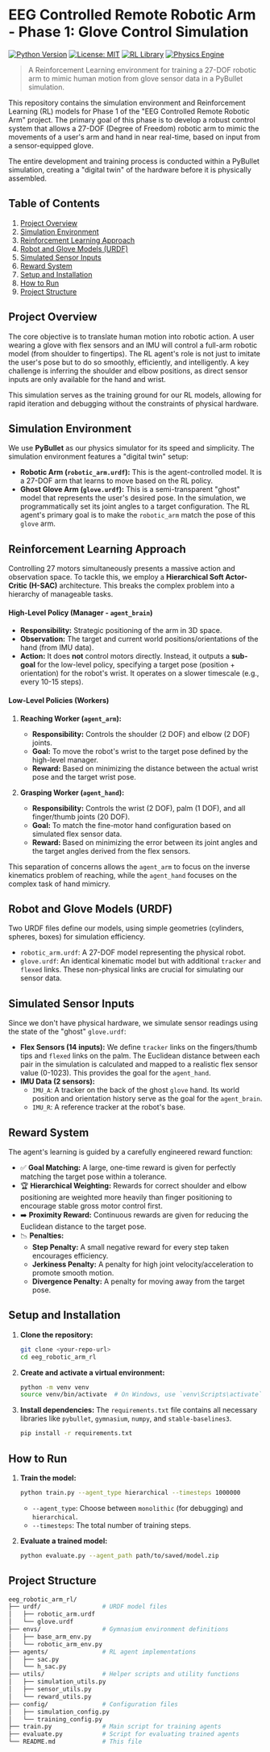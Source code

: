 # EEG Controlled Remote Robotic Arm - Phase 1: Glove Control Simulation

[![Python Version](https://img.shields.io/badge/python-3.9%2B-blue.svg)](https://www.python.org/downloads/)
[![License: MIT](https://img.shields.io/badge/License-MIT-yellow.svg)](https://opensource.org/licenses/MIT)
[![RL Library](https://img.shields.io/badge/RL%20Library-Stable%20Baselines3-red.svg)](https://github.com/DLR-RM/stable-baselines3)
[![Physics Engine](https://img.shields.io/badge/Physics-PyBullet-green.svg)](https://pybullet.org/)

> A Reinforcement Learning environment for training a 27-DOF robotic arm to mimic human motion from glove sensor data in a PyBullet simulation.

This repository contains the simulation environment and Reinforcement Learning (RL) models for Phase 1 of the "EEG Controlled Remote Robotic Arm" project. The primary goal of this phase is to develop a robust control system that allows a 27-DOF (Degree of Freedom) robotic arm to mimic the movements of a user's arm and hand in near real-time, based on input from a sensor-equipped glove.

The entire development and training process is conducted within a PyBullet simulation, creating a "digital twin" of the hardware before it is physically assembled.

## Table of Contents
1.  [Project Overview](#project-overview)
2.  [Simulation Environment](#simulation-environment)
3.  [Reinforcement Learning Approach](#reinforcement-learning-approach)
4.  [Robot and Glove Models (URDF)](#robot-and-glove-models-urdf)
5.  [Simulated Sensor Inputs](#simulated-sensor-inputs)
6.  [Reward System](#reward-system)
7.  [Setup and Installation](#setup-and-installation)
8.  [How to Run](#how-to-run)
9.  [Project Structure](#project-structure)

## Project Overview

The core objective is to translate human motion into robotic action. A user wearing a glove with flex sensors and an IMU will control a full-arm robotic model (from shoulder to fingertips). The RL agent's role is not just to imitate the user's pose but to do so smoothly, efficiently, and intelligently. A key challenge is inferring the shoulder and elbow positions, as direct sensor inputs are only available for the hand and wrist.

This simulation serves as the training ground for our RL models, allowing for rapid iteration and debugging without the constraints of physical hardware.

## Simulation Environment

We use **PyBullet** as our physics simulator for its speed and simplicity. The simulation environment features a "digital twin" setup:

*   **Robotic Arm (`robotic_arm.urdf`):** This is the agent-controlled model. It is a 27-DOF arm that learns to move based on the RL policy.
*   **Ghost Glove Arm (`glove.urdf`):** This is a semi-transparent "ghost" model that represents the user's desired pose. In the simulation, we programmatically set its joint angles to a target configuration. The RL agent's primary goal is to make the `robotic_arm` match the pose of this `glove` arm.

## Reinforcement Learning Approach

Controlling 27 motors simultaneously presents a massive action and observation space. To tackle this, we employ a **Hierarchical Soft Actor-Critic (H-SAC)** architecture. This breaks the complex problem into a hierarchy of manageable tasks.

#### High-Level Policy (Manager - `agent_brain`)
*   **Responsibility:** Strategic positioning of the arm in 3D space.
*   **Observation:** The target and current world positions/orientations of the hand (from IMU data).
*   **Action:** It does **not** control motors directly. Instead, it outputs a **sub-goal** for the low-level policy, specifying a target pose (position + orientation) for the robot's wrist. It operates on a slower timescale (e.g., every 10-15 steps).

#### Low-Level Policies (Workers)
1.  **Reaching Worker (`agent_arm`):**
    *   **Responsibility:** Controls the shoulder (2 DOF) and elbow (2 DOF) joints.
    *   **Goal:** To move the robot's wrist to the target pose defined by the high-level manager.
    *   **Reward:** Based on minimizing the distance between the actual wrist pose and the target wrist pose.

2.  **Grasping Worker (`agent_hand`):**
    *   **Responsibility:** Controls the wrist (2 DOF), palm (1 DOF), and all finger/thumb joints (20 DOF).
    *   **Goal:** To match the fine-motor hand configuration based on simulated flex sensor data.
    *   **Reward:** Based on minimizing the error between its joint angles and the target angles derived from the flex sensors.

This separation of concerns allows the `agent_arm` to focus on the inverse kinematics problem of reaching, while the `agent_hand` focuses on the complex task of hand mimicry.

## Robot and Glove Models (URDF)

Two URDF files define our models, using simple geometries (cylinders, spheres, boxes) for simulation efficiency.

*   `robotic_arm.urdf`: A 27-DOF model representing the physical robot.
*   `glove.urdf`: An identical kinematic model but with additional `tracker` and `flexed` links. These non-physical links are crucial for simulating our sensor data.

## Simulated Sensor Inputs

Since we don't have physical hardware, we simulate sensor readings using the state of the "ghost" `glove.urdf`:

*   **Flex Sensors (14 inputs):** We define `tracker` links on the fingers/thumb tips and `flexed` links on the palm. The Euclidean distance between each pair in the simulation is calculated and mapped to a realistic flex sensor value (0-1023). This provides the goal for the `agent_hand`.
*   **IMU Data (2 sensors):**
    *   `IMU_A`: A tracker on the back of the ghost `glove` hand. Its world position and orientation history serve as the goal for the `agent_brain`.
    *   `IMU_R`: A reference tracker at the robot's base.

## Reward System

The agent's learning is guided by a carefully engineered reward function:
*   ✅ **Goal Matching:** A large, one-time reward is given for perfectly matching the target pose within a tolerance.
*   🏆 **Hierarchical Weighting:** Rewards for correct shoulder and elbow positioning are weighted more heavily than finger positioning to encourage stable gross motor control first.
*   ➡️ **Proximity Reward:** Continuous rewards are given for reducing the Euclidean distance to the target pose.
*   📉 **Penalties:**
    *   **Step Penalty:** A small negative reward for every step taken encourages efficiency.
    *   **Jerkiness Penalty:** A penalty for high joint velocity/acceleration to promote smooth motion.
    *   **Divergence Penalty:** A penalty for moving away from the target pose.

## Setup and Installation

1.  **Clone the repository:**
    ```bash
    git clone <your-repo-url>
    cd eeg_robotic_arm_rl
    ```
2.  **Create and activate a virtual environment:**
    ```bash
    python -m venv venv
    source venv/bin/activate  # On Windows, use `venv\Scripts\activate`
    ```
3.  **Install dependencies:**
    The `requirements.txt` file contains all necessary libraries like `pybullet`, `gymnasium`, `numpy`, and `stable-baselines3`.
    ```bash
    pip install -r requirements.txt
    ```

## How to Run

1.  **Train the model:**
    ```bash
    python train.py --agent_type hierarchical --timesteps 1000000
    ```
    -   `--agent_type`: Choose between `monolithic` (for debugging) and `hierarchical`.
    -   `--timesteps`: The total number of training steps.

2.  **Evaluate a trained model:**
    ```bash
    python evaluate.py --agent_path path/to/saved/model.zip
    ```

## Project Structure

```bash
eeg_robotic_arm_rl/
├── urdf/                 # URDF model files
│   ├── robotic_arm.urdf
│   └── glove.urdf
├── envs/                 # Gymnasium environment definitions
│   ├── base_arm_env.py
│   └── robotic_arm_env.py
├── agents/               # RL agent implementations
│   ├── sac.py
│   └── h_sac.py
├── utils/                # Helper scripts and utility functions
│   ├── simulation_utils.py
│   ├── sensor_utils.py
│   └── reward_utils.py
├── config/               # Configuration files
│   ├── simulation_config.py
│   └── training_config.py
├── train.py              # Main script for training agents
├── evaluate.py           # Script for evaluating trained agents
└── README.md             # This file
```